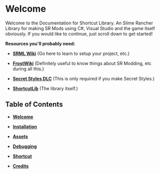 # Welcome

Welcome to the Documentation for Shortcut Library. An Slime Rancher Library for making SR Mods using C#, Visual Studio and the game itself obviously. If you would like to continue, just scroll down to get started!

**Resources you'll probably need:**

- **[SRML Wiki]()** (Go here to learn to setup your project, etc.)

- **[FrostWiki]()** (Definitely useful to know things about SR Modding, etc during all this.)

- **[Secret Styles DLC]()** (This is only required if you make Secret Styles.)

- **[ShortcutLib]()** (The library itself.)

## Table of Contents

- **[Welcome]()**

- **[Installation]()**

- **[Assets]()**

- **[Debugging]()**

- **[Shortcut]()**

- **[Credits]()**